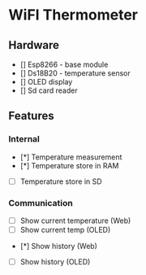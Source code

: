 
# WiFI Thermometer

## Hardware
- [] Esp8266 - base module
- [] Ds18B20 - temperature sensor
- [] OLED display
- [] Sd card reader

## Features

### Internal

- [*] Temperature measurement
- [*] Temperature store in RAM
- [ ] Temperature store in SD

### Communication

- [ ] Show current temperature (Web)
- [ ] Show current temp (OLED)
- [*] Show history (Web)
- [ ] Show history (OLED)
